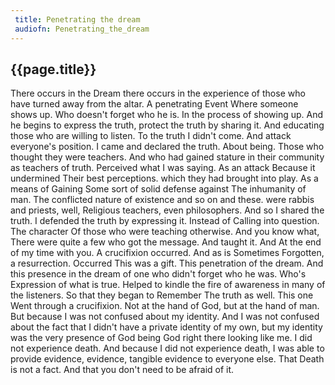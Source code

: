```yaml
---
 title: Penetrating the dream
 audiofn: Penetrating_the_dream
---
```


## {{page.title}}

There occurs in the Dream there occurs in the experience of those who
have turned away from the altar. A penetrating Event Where someone shows
up. Who doesn't forget who he is. In the process of showing up. And he
begins to express the truth, protect the truth by sharing it. And
educating those who are willing to listen. To the truth I didn't come.
And attack everyone's position. I came and declared the truth. About
being. Those who thought they were teachers. And who had gained stature
in their community as teachers of truth. Perceived what I was saying. As
an attack Because it undermined Their best perceptions. which they had
brought into play. As a means of Gaining Some sort of solid defense
against The inhumanity of man. The conflicted nature of existence and so
on and these. were rabbis and priests, well, Religious teachers, even
philosophers. And so I shared the truth. I defended the truth by
expressing it. Instead of Calling into question. The character Of those
who were teaching otherwise. And you know what, There were quite a few
who got the message. And taught it. And At the end of my time with you.
A crucifixion occurred. And as is Sometimes Forgotten, a resurrection.
Occurred This was a gift. This penetration of the dream. And this
presence in the dream of one who didn't forget who he was. Who's
Expression of what is true. Helped to kindle the fire of awareness in
many of the listeners. So that they began to Remember The truth as well.
This one Went through a crucifixion. Not at the hand of God, but at the
hand of man. But because I was not confused about my identity. And I was
not confused about the fact that I didn't have a private identity of my
own, but my identity was the very presence of God being God right there
looking like me. I did not experience death. And because I did not
experience death, I was able to provide evidence, evidence, tangible
evidence to everyone else. That Death is not a fact. And that you don't
need to be afraid of it.

